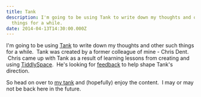 ```yaml
---
title: Tank
description: I'm going to be using Tank to write down my thoughts and other such
  things for a while.
date: 2014-04-13T14:30:00.000Z
---
```

I'm going to be using [Tank](http://tank.peermore.com) to write down my thoughts and other such things for a while.  Tank was created by a former colleague of mine - Chris Dent.  Chris came up with Tank as a result of learning lessons from creating and using [TiddlySpace](http://tiddlyspace.com).  He's looking for [feedback](https://tank.peermore.com/tanks/docs/contact) to help shape Tank's direction.  

So head on over to [my tank](https://tank.peermore.com/tanks/pads/index) and (hopefully) enjoy the content.  I may or may not be back here in the future.